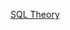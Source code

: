 [SQL Theory](https://docs.google.com/document/d/1kDieFW-ReDeTmp6yLy0ixYwJ9R8iQIT4R_YeAmnQVLE/edit?usp=sharing)
